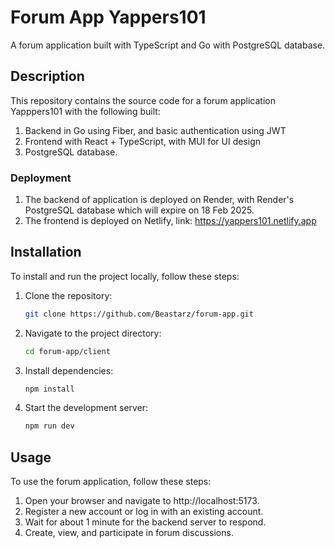 # Forum App Yappers101

A forum application built with TypeScript and Go with PostgreSQL database.

## Description

This repository contains the source code for a forum application Yapppers101 with the following built:
1. Backend in Go using Fiber, and basic authentication using JWT
2. Frontend with React + TypeScript, with MUI for UI design
3. PostgreSQL database.

### Deployment
1. The backend of application is deployed on Render, with Render's PostgreSQL database which will expire on 18 Feb 2025.
2. The frontend is deployed on Netlify, link: https://yappers101.netlify.app

## Installation

To install and run the project locally, follow these steps:

1. Clone the repository:
   ```bash
   git clone https://github.com/Beastarz/forum-app.git
2. Navigate to the project directory:
   ```bash
   cd forum-app/client
3. Install dependencies:
   ```bash
   npm install
4. Start the development server:
   ```bash
   npm run dev
   
## Usage
To use the forum application, follow these steps:

1. Open your browser and navigate to http://localhost:5173.
2. Register a new account or log in with an existing account.
3. Wait for about 1 minute for the backend server to respond.
4. Create, view, and participate in forum discussions.
